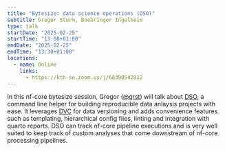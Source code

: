 ```yaml
---
title: "Bytesize: data science operations (DSO)"
subtitle: Gregor Sturm, Boehringer Ingelheim
type: talk
startDate: "2025-02-25"
startTime: "13:00+01:00"
endDate: "2025-02-25"
endTime: "13:30+01:00"
locations:
  - name: Online
    links:
      - https://kth-se.zoom.us/j/68390542812
---
```


In this nf-core bytesize session, Gregor ([@grst](https://github.com/grst)) will talk about [DSO](https://github.com/Boehringer-Ingelheim/dso), a command line helper for building reproducible data anlaysis projects with ease. It leverages [DVC](https://dvc.org/)
for data versioning and adds convenience features such as templating, hierarchical config files, linting and integration with quarto reports. DSO can track nf-core pipeline executions and is very well suited to keep track of custom analyses that
come downstream of nf-core processing pipelines.

